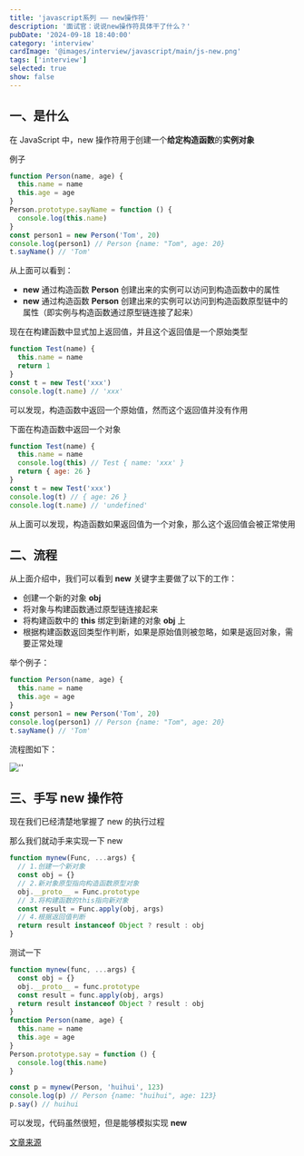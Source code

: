```yaml
---
title: 'javascript系列 —— new操作符'
description: '面试官：说说new操作符具体干了什么？'
pubDate: '2024-09-18 18:40:00'
category: 'interview'
cardImage: '@images/interview/javascript/main/js-new.png'
tags: ['interview']
selected: true
show: false
---
```


## 一、是什么

在 JavaScript 中，new 操作符用于创建一个**给定构造函数**的**实例对象**

例子

```js
function Person(name, age) {
  this.name = name
  this.age = age
}
Person.prototype.sayName = function () {
  console.log(this.name)
}
const person1 = new Person('Tom', 20)
console.log(person1) // Person {name: "Tom", age: 20}
t.sayName() // 'Tom'
```

从上面可以看到：

- **new** 通过构造函数 **Person** 创建出来的实例可以访问到构造函数中的属性
- **new** 通过构造函数 **Person** 创建出来的实例可以访问到构造函数原型链中的属性（即实例与构造函数通过原型链连接了起来）

现在在构建函数中显式加上返回值，并且这个返回值是一个原始类型

```js
function Test(name) {
  this.name = name
  return 1
}
const t = new Test('xxx')
console.log(t.name) // 'xxx'
```

可以发现，构造函数中返回一个原始值，然而这个返回值并没有作用

下面在构造函数中返回一个对象

```js
function Test(name) {
  this.name = name
  console.log(this) // Test { name: 'xxx' }
  return { age: 26 }
}
const t = new Test('xxx')
console.log(t) // { age: 26 }
console.log(t.name) // 'undefined'
```

从上面可以发现，构造函数如果返回值为一个对象，那么这个返回值会被正常使用

## 二、流程

从上面介绍中，我们可以看到 **new** 关键字主要做了以下的工作：

- 创建一个新的对象 **obj**
- 将对象与构建函数通过原型链连接起来
- 将构建函数中的 **this** 绑定到新建的对象 **obj** 上
- 根据构建函数返回类型作判断，如果是原始值则被忽略，如果是返回对象，需要正常处理

举个例子：

```js
function Person(name, age) {
  this.name = name
  this.age = age
}
const person1 = new Person('Tom', 20)
console.log(person1) // Person {name: "Tom", age: 20}
t.sayName() // 'Tom'
```

流程图如下：

![''](@images/interview/javascript/js-new/image.png)

## 三、手写 new 操作符

现在我们已经清楚地掌握了 new 的执行过程

那么我们就动手来实现一下 new

```js
function mynew(Func, ...args) {
  // 1.创建一个新对象
  const obj = {}
  // 2.新对象原型指向构造函数原型对象
  obj.__proto__ = Func.prototype
  // 3.将构建函数的this指向新对象
  const result = Func.apply(obj, args)
  // 4.根据返回值判断
  return result instanceof Object ? result : obj
}
```

测试一下

```js
function mynew(func, ...args) {
  const obj = {}
  obj.__proto__ = func.prototype
  const result = func.apply(obj, args)
  return result instanceof Object ? result : obj
}
function Person(name, age) {
  this.name = name
  this.age = age
}
Person.prototype.say = function () {
  console.log(this.name)
}

const p = mynew(Person, 'huihui', 123)
console.log(p) // Person {name: "huihui", age: 123}
p.say() // huihui
```

可以发现，代码虽然很短，但是能够模拟实现 **new**

[文章来源](https://vue3js.cn/interview/JavaScript/new.html)
